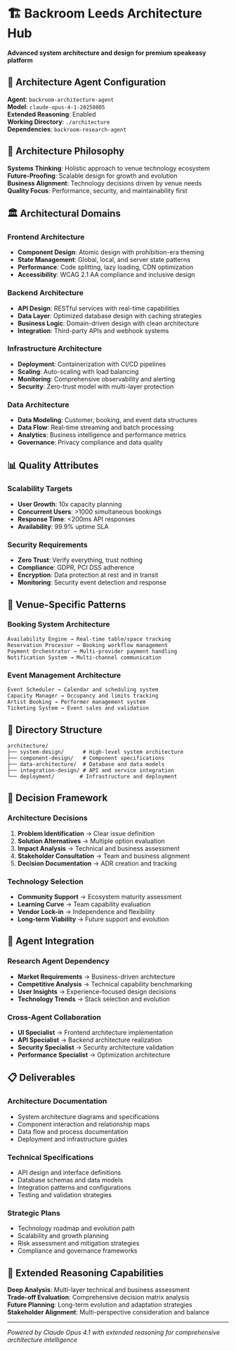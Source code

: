 # 🏗️ Backroom Leeds Architecture Hub

**Advanced system architecture and design for premium speakeasy platform**

## 🤖 Architecture Agent Configuration

**Agent**: `backroom-architecture-agent`  
**Model**: `claude-opus-4-1-20250805`  
**Extended Reasoning**: Enabled  
**Working Directory**: `./architecture`  
**Dependencies**: `backroom-research-agent`

## 🎯 Architecture Philosophy

**Systems Thinking**: Holistic approach to venue technology ecosystem  
**Future-Proofing**: Scalable design for growth and evolution  
**Business Alignment**: Technology decisions driven by venue needs  
**Quality Focus**: Performance, security, and maintainability first

## 🏛️ Architectural Domains

### Frontend Architecture
- **Component Design**: Atomic design with prohibition-era theming
- **State Management**: Global, local, and server state patterns
- **Performance**: Code splitting, lazy loading, CDN optimization
- **Accessibility**: WCAG 2.1 AA compliance and inclusive design

### Backend Architecture  
- **API Design**: RESTful services with real-time capabilities
- **Data Layer**: Optimized database design with caching strategies
- **Business Logic**: Domain-driven design with clean architecture
- **Integration**: Third-party APIs and webhook systems

### Infrastructure Architecture
- **Deployment**: Containerization with CI/CD pipelines
- **Scaling**: Auto-scaling with load balancing
- **Monitoring**: Comprehensive observability and alerting
- **Security**: Zero-trust model with multi-layer protection

### Data Architecture
- **Data Modeling**: Customer, booking, and event data structures
- **Data Flow**: Real-time streaming and batch processing
- **Analytics**: Business intelligence and performance metrics
- **Governance**: Privacy compliance and data quality

## 📊 Quality Attributes

### Scalability Targets
- **User Growth**: 10x capacity planning
- **Concurrent Users**: >1000 simultaneous bookings
- **Response Time**: <200ms API responses
- **Availability**: 99.9% uptime SLA

### Security Requirements
- **Zero Trust**: Verify everything, trust nothing
- **Compliance**: GDPR, PCI DSS adherence
- **Encryption**: Data protection at rest and in transit
- **Monitoring**: Security event detection and response

## 🎨 Venue-Specific Patterns

### Booking System Architecture
```
Availability Engine → Real-time table/space tracking
Reservation Processor → Booking workflow management  
Payment Orchestrator → Multi-provider payment handling
Notification System → Multi-channel communication
```

### Event Management Architecture
```
Event Scheduler → Calendar and scheduling system
Capacity Manager → Occupancy and limits tracking
Artist Booking → Performer management system
Ticketing System → Event sales and validation
```

## 📁 Directory Structure

```
architecture/
├── system-design/      # High-level system architecture
├── component-design/   # Component specifications  
├── data-architecture/  # Database and data models
├── integration-design/ # API and service integration
└── deployment/        # Infrastructure and deployment
```

## 🔄 Decision Framework

### Architecture Decisions
1. **Problem Identification** → Clear issue definition
2. **Solution Alternatives** → Multiple option evaluation  
3. **Impact Analysis** → Technical and business assessment
4. **Stakeholder Consultation** → Team and business alignment
5. **Decision Documentation** → ADR creation and tracking

### Technology Selection
- **Community Support** → Ecosystem maturity assessment
- **Learning Curve** → Team capability evaluation
- **Vendor Lock-in** → Independence and flexibility
- **Long-term Viability** → Future support and evolution

## 🤝 Agent Integration

### Research Agent Dependency
- **Market Requirements** → Business-driven architecture
- **Competitive Analysis** → Technical capability benchmarking  
- **User Insights** → Experience-focused design decisions
- **Technology Trends** → Stack selection and evolution

### Cross-Agent Collaboration
- **UI Specialist** → Frontend architecture implementation
- **API Specialist** → Backend architecture realization
- **Security Specialist** → Security architecture validation
- **Performance Specialist** → Optimization architecture

## 📋 Deliverables

### Architecture Documentation
- System architecture diagrams and specifications
- Component interaction and relationship maps
- Data flow and process documentation
- Deployment and infrastructure guides

### Technical Specifications
- API design and interface definitions
- Database schemas and data models
- Integration patterns and configurations
- Testing and validation strategies

### Strategic Plans
- Technology roadmap and evolution path
- Scalability and growth planning
- Risk assessment and mitigation strategies
- Compliance and governance frameworks

## 🚀 Extended Reasoning Capabilities

**Deep Analysis**: Multi-layer technical and business assessment  
**Trade-off Evaluation**: Comprehensive decision matrix analysis  
**Future Planning**: Long-term evolution and adaptation strategies  
**Stakeholder Alignment**: Multi-perspective consideration and balance

---

*Powered by Claude Opus 4.1 with extended reasoning for comprehensive architecture intelligence*